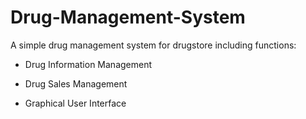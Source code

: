 # Drug-Management-System 

A simple drug management system for drugstore including functions: 

+ Drug Information Management 

+ Drug Sales Management 

+ Graphical User Interface 
